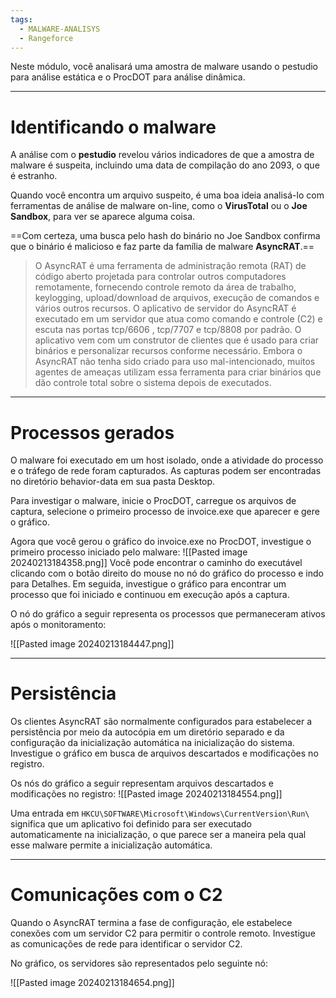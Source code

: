 ```yaml
---
tags:
  - MALWARE-ANALISYS
  - Rangeforce
---
```

Neste módulo, você analisará uma amostra de malware usando o pestudio para análise estática e o ProcDOT para análise dinâmica.

---
# Identificando o malware
A análise com o **pestudio** revelou vários indicadores de que a amostra de malware é suspeita, incluindo uma data de compilação do ano 2093, o que é estranho.

Quando você encontra um arquivo suspeito, é uma boa ideia analisá-lo com ferramentas de análise de malware on-line, como o **VirusTotal** ou o **Joe Sandbox**, para ver se aparece alguma coisa.

==Com certeza, uma busca pelo hash do binário no Joe Sandbox confirma que o binário é malicioso e faz parte da família de malware **AsyncRAT**.==

>O AsyncRAT é uma ferramenta de administração remota (RAT) de código aberto projetada para controlar outros computadores remotamente, fornecendo controle remoto da área de trabalho, keylogging, upload/download de arquivos, execução de comandos e vários outros recursos. O aplicativo de servidor do AsyncRAT é executado em um servidor que atua como comando e controle (C2) e escuta nas portas tcp/6606 , tcp/7707 e tcp/8808 por padrão. O aplicativo vem com um construtor de clientes que é usado para criar binários e personalizar recursos conforme necessário. Embora o AsyncRAT não tenha sido criado para uso mal-intencionado, muitos agentes de ameaças utilizam essa ferramenta para criar binários que dão controle total sobre o sistema depois de executados.


---
# Processos gerados
O malware foi executado em um host isolado, onde a atividade do processo e o tráfego de rede foram capturados. As capturas podem ser encontradas no diretório behavior-data em sua pasta Desktop.

Para investigar o malware, inicie o ProcDOT, carregue os arquivos de captura, selecione o primeiro processo de invoice.exe que aparecer e gere o gráfico.

Agora que você gerou o gráfico do invoice.exe no ProcDOT, investigue o primeiro processo iniciado pelo malware:
![[Pasted image 20240213184358.png]]
Você pode encontrar o caminho do executável clicando com o botão direito do mouse no nó do gráfico do processo e indo para Detalhes. Em seguida, investigue o gráfico para encontrar um processo que foi iniciado e continuou em execução após a captura.

O nó do gráfico a seguir representa os processos que permaneceram ativos após o monitoramento:

![[Pasted image 20240213184447.png]]

---
# Persistência
Os clientes AsyncRAT são normalmente configurados para estabelecer a persistência por meio da autocópia em um diretório separado e da configuração da inicialização automática na inicialização do sistema. Investigue o gráfico em busca de arquivos descartados e modificações no registro.

Os nós do gráfico a seguir representam arquivos descartados e modificações no registro:
![[Pasted image 20240213184554.png]]

Uma entrada em `HKCU\SOFTWARE\Microsoft\Windows\CurrentVersion\Run\` significa que um aplicativo foi definido para ser executado automaticamente na inicialização, o que parece ser a maneira pela qual esse malware permite a inicialização automática.

---
# Comunicações com o C2
Quando o AsyncRAT termina a fase de configuração, ele estabelece conexões com um servidor C2 para permitir o controle remoto. Investigue as comunicações de rede para identificar o servidor C2.

No gráfico, os servidores são representados pelo seguinte nó:

![[Pasted image 20240213184654.png]]

